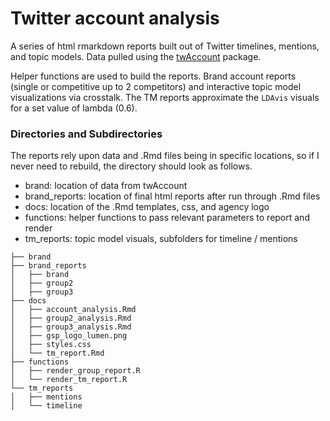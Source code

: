 
<!-- README.md is generated from README.Rmd. Please edit that file -->

# Twitter account analysis

A series of html rmarkdown reports built out of Twitter timelines,
mentions, and topic models. Data pulled using the
<a href="https://github.com/taylorgrant/twAccount" target="blank">twAccount</a>
package.

Helper functions are used to build the reports. Brand account reports
(single or competitive up to 2 competitors) and interactive topic model
visualizations via crosstalk. The TM reports approximate the `LDAvis`
visuals for a set value of lambda (0.6).

### Directories and Subdirectories

The reports rely upon data and .Rmd files being in specific locations,
so if I never need to rebuild, the directory should look as follows.

-   brand: location of data from twAccount
-   brand_reports: location of final html reports after run through .Rmd
    files
-   docs: location of the .Rmd templates, css, and agency logo
-   functions: helper functions to pass relevant parameters to report
    and render
-   tm_reports: topic model visuals, subfolders for timeline / mentions

<!-- -->

    ├── brand
    ├── brand_reports
    │   ├── brand
    │   ├── group2
    │   ├── group3
    ├── docs
    │   ├── account_analysis.Rmd
    │   ├── group2_analysis.Rmd
    │   ├── group3_analysis.Rmd
    │   ├── gsp_logo_lumen.png
    │   ├── styles.css
    │   └── tm_report.Rmd
    ├── functions
    │   ├── render_group_report.R
    │   └── render_tm_report.R
    └── tm_reports
    │   ├── mentions
    │   └── timeline
